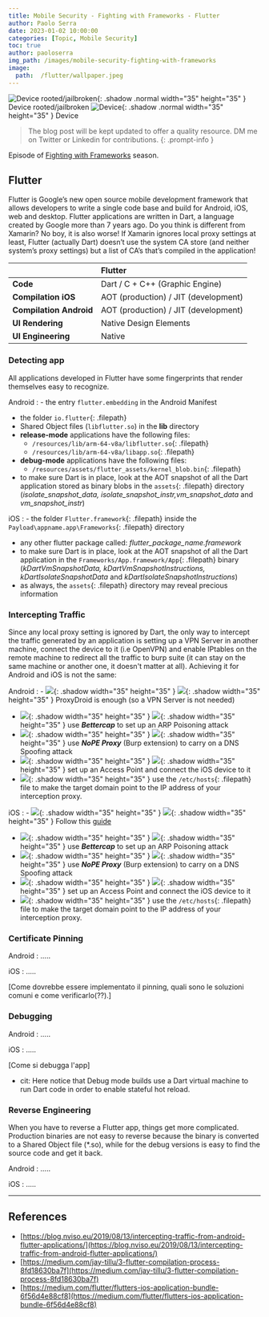 ```yaml
---
title: Mobile Security - Fighting with Frameworks - Flutter
author: Paolo Serra
date: 2023-01-02 10:00:00
categories: [Topic, Mobile Security]
toc: true
author: paoloserra
img_path: /images/mobile-security-fighting-with-frameworks
image:
  path:  /flutter/wallpaper.jpeg
---
```


![Device rooted/jailbroken](device_rooted.png){: .shadow .normal width="35" height="35" }    Device rooted/jailbroken
![Device](device.png){: .shadow .normal width="35" height="35" }    Device

> The blog post will be kept updated to offer a quality resource. DM me on Twitter or Linkedin for contributions.
{: .prompt-info }

Episode of [Fighting with Frameworks](/posts/mobile-security-fighting-with-frameworks/) season.


## Flutter

Flutter is Google’s new open source mobile development framework that allows developers to write a single code base and build for Android, iOS, web and desktop. Flutter applications are written in Dart, a language created by Google more than 7 years ago. Do you think is different from Xamarin? No boy, it is also worse! If Xamarin ignores local proxy settings at least, Flutter (actually Dart) doesn’t use the system CA store (and neither system’s proxy settings) but a list of CA’s that’s compiled in the application!

|                                           | Flutter                                        |
|:------------------------------|:------------------------------------------|
|**Code**                             | Dart  / C + C++ (Graphic Engine) |
|**Compilation iOS**          | AOT (production) / JIT (development)    |
|**Compilation Android**  | AOT  (production) / JIT (development)   |
|**UI Rendering**               | Native Design Elements                             |
|**UI Engineering**            | Native  |

### Detecting app
All applications developed in Flutter have some fingerprints that render themselves easy to recognize.

Android
: - the entry `flutter.embedding` in the Android Manifest
  - the folder `io.flutter`{: .filepath}
  - Shared Object files (`libflutter.so`) in the **lib** directory
  - **release-mode** applications have the following files:
    - `/resources/lib/arm-64-v8a/libflutter.so`{: .filepath}
    - `/resources/lib/arm-64-v8a/libapp.so`{: .filepath}
  - **debug-mode** applications have the following files:
    - `/resources/assets/flutter_assets/kernel_blob.bin`{: .filepath}
  - to make sure Dart is in place, look at the AOT snapshot of all the Dart application stored as binary blobs in the `assets`{: .filepath} directory (*isolate_snapshot_data, isolate_snapshot_instr,vm_snapshot_data* and *vm_snapshot_instr*)

iOS
: - the folder `Flutter.framework`{: .filepath} inside the `Payload\appname.app\Frameworks`{: .filepath} directory
- any other flutter package called: *flutter_package_name.framework*
- to make sure Dart is in place, look at the AOT snapshot of all the Dart application in the `Frameworks/App.framework/App`{: .filepath} binary (*kDartVmSnapshotData, kDartVmSnapshotInstructions, kDartIsolateSnapshotData* and *kDartIsolateSnapshotInstructions*)
- as always, the `assets`{: .filepath} directory may reveal precious information


### Intercepting Traffic

Since any local proxy setting is ignored by Dart, the only way to intercept the traffic generated by an application is setting up a VPN Server in another machine, connect the device to it (i.e OpenVPN) and enable IPtables on the remote machine to redirect all the traffic to burp suite (it can stay on the same machine or another one, it doesn't matter at all).
Achieving it for Android and iOS is not the same:

Android
: - ![](device_rooted.png){: .shadow width="35" height="35" } ![](device.png){: .shadow width="35" height="35" }  ProxyDroid is enough (so a VPN Server is not needed)
- ![](device_rooted.png){: .shadow width="35" height="35" } ![](device.png){: .shadow width="35" height="35" }  use ***Bettercap*** to set up an ARP Poisoning attack
- ![](device_rooted.png){: .shadow width="35" height="35" } ![](device.png){: .shadow width="35" height="35" }  use ***NoPE Proxy*** (Burp extension) to carry on a DNS Spoofing attack
- ![](device_rooted.png){: .shadow width="35" height="35" } ![](device.png){: .shadow width="35" height="35" }  set up an Access Point and connect the iOS device to it
- ![](device_rooted.png){: .shadow width="35" height="35" } use the `/etc/hosts`{: .filepath} file to make the target domain point to the IP address of your interception proxy.

iOS
: - ![](device_rooted.png){: .shadow width="35" height="35" } ![](device.png){: .shadow width="35" height="35" }  Follow this [guide](https://blog.nviso.eu/2020/06/12/intercepting-flutter-traffic-on-ios/)
- ![](device_rooted.png){: .shadow width="35" height="35" } ![](device.png){: .shadow width="35" height="35" }  use ***Bettercap*** to set up an ARP Poisoning attack
- ![](device_rooted.png){: .shadow width="35" height="35" } ![](device.png){: .shadow width="35" height="35" }  use ***NoPE Proxy*** (Burp extension) to carry on a DNS Spoofing attack
- ![](device_rooted.png){: .shadow width="35" height="35" } ![](device.png){: .shadow width="35" height="35" }  set up an Access Point and connect the iOS device to it
- ![](device_rooted.png){: .shadow width="35" height="35" } use the `/etc/hosts`{: .filepath} file to make the target domain point to the IP address of your interception proxy.




### Certificate Pinning

Android
: .....

iOS
: .....

[Come dovrebbe essere implementato il pinning, quali sono le soluzioni comuni e come verificarlo(??).]

### Debugging

Android
: .....

iOS
: .....

[Come si debugga l'app]
- cit: Here notice that Debug mode builds use a Dart virtual machine to run Dart code in order to enable stateful hot reload.

### Reverse Engineering

When you have to reverse a Flutter app, things get more complicated. Production binaries are not easy to reverse because the binary is converted to a Shared Object file (*.so), while for the debug versions is easy to find the source code and get it back.

Android
: .....

iOS
: .....



---
## References

- [https://blog.nviso.eu/2019/08/13/intercepting-traffic-from-android-flutter-applications/](https://blog.nviso.eu/2019/08/13/intercepting-traffic-from-android-flutter-applications/)
- [https://medium.com/jay-tillu/3-flutter-compilation-process-8fd18630ba7f](https://medium.com/jay-tillu/3-flutter-compilation-process-8fd18630ba7f)
- [https://medium.com/flutter/flutters-ios-application-bundle-6f56d4e88cf8](https://medium.com/flutter/flutters-ios-application-bundle-6f56d4e88cf8)